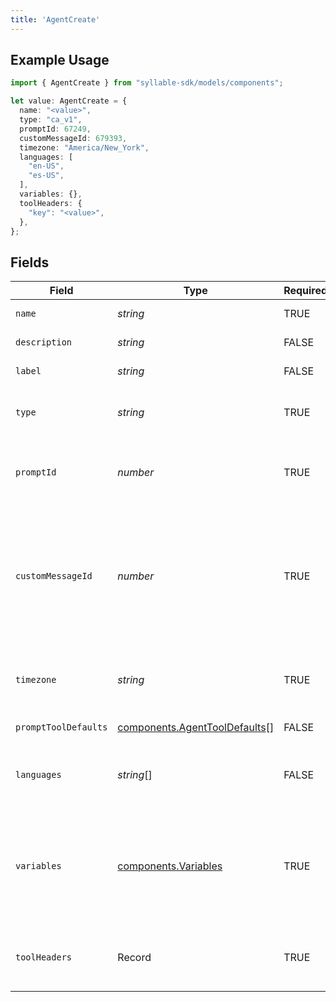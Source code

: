 ```yaml
---
title: 'AgentCreate'
---
```


## Example Usage

```typescript
import { AgentCreate } from "syllable-sdk/models/components";

let value: AgentCreate = {
  name: "<value>",
  type: "ca_v1",
  promptId: 67249,
  customMessageId: 679393,
  timezone: "America/New_York",
  languages: [
    "en-US",
    "es-US",
  ],
  variables: {},
  toolHeaders: {
    "key": "<value>",
  },
};
```

## Fields

| Field                                                                                               | Type                                                                                                | Required                                                                                            | Description                                                                                         | Example                                                                                             |
| --------------------------------------------------------------------------------------------------- | --------------------------------------------------------------------------------------------------- | --------------------------------------------------------------------------------------------------- | --------------------------------------------------------------------------------------------------- | --------------------------------------------------------------------------------------------------- |
| `name`                                                                                              | *string*                                                                                            | TRUE                                                                                  | The agent name                                                                                      |                                                                                                     |
| `description`                                                                                       | *string*                                                                                            | FALSE                                                                                  | The agent description                                                                               |                                                                                                     |
| `label`                                                                                             | *string*                                                                                            | FALSE                                                                                  | The agent label                                                                                     |                                                                                                     |
| `type`                                                                                              | *string*                                                                                            | TRUE                                                                                  | The agent type. Can be an arbitrary string                                                          | ca_v1                                                                                               |
| `promptId`                                                                                          | *number*                                                                                            | TRUE                                                                                  | ID of the prompt associated with the agent                                                          |                                                                                                     |
| `customMessageId`                                                                                   | *number*                                                                                            | TRUE                                                                                  | ID of the custom message that should be delivered at the beginning of a conversation with the agent |                                                                                                     |
| `timezone`                                                                                          | *string*                                                                                            | TRUE                                                                                  | The time zone in which the agent operates                                                           | America/New_York                                                                                    |
| `promptToolDefaults`                                                                                | [components.AgentToolDefaults](/sdk-docs/models/components/agenttooldefaults)[]                      | FALSE                                                                                  | The prompt tool defaults                                                                            |                                                                                                     |
| `languages`                                                                                         | *string*[]                                                                                          | FALSE                                                                                  | BCP 47 codes of languages the agent supports                                                        | [<br/>"en-US",<br/>"es-US"<br/>]                                                                    |
| `variables`                                                                                         | [components.Variables](/sdk-docs/models/components/variables)                                        | TRUE                                                                                  | Custom context variables for the conversation session. Should be prefixed with "vars.".             | {<br/>"vars.hospital": "Weill Cornell Medical Center"<br/>}                                         |
| `toolHeaders`                                                                                       | Record                                                                            | TRUE                                                                                  | Optional headers to include in tool calls for agent.                                                |                                                                                                     |